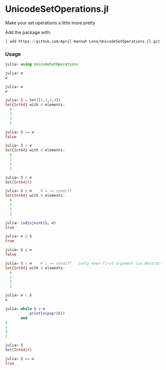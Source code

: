 # UnicodeSetOperations.jl

Make your set operations a little more pretty

Add the package with:

```julia
] add https://github.com/April-Hannah-Lena/UnicodeSetOperations.jl.git
```

### Usage

```julia
julia> using UnicodeSetOperations

julia> ∅
∅

julia> ∅
∅

julia> S = Set([1,2,3,4])
Set{Int64} with 4 elements:
  4
  2
  3
  1

julia> S == ∅
false

julia> S ∪ ∅
Set{Int64} with 4 elements:
  4
  2
  3
  1

julia> S ∩ ∅
Set{Int64}()

julia> S ⊖ ∅    # ⊖ == symdiff
Set{Int64} with 4 elements:
  4
  2
  3
  1

julia> isdisjoint(S, ∅)
true

julia> ∅ ⊆ S
true

julia> S ⊆ ∅
false

julia> S \ ∅    # \ == setdiff   (only when first argument isa AbstractSet)
Set{Int64} with 4 elements:
  4
  2
  3
  1

julia> ∅ \ S
∅

julia> while S ≠ ∅
           println(pop!(S))
       end
4
2
3
1

julia> S
Set{Int64}()

julia> S == ∅
true

```